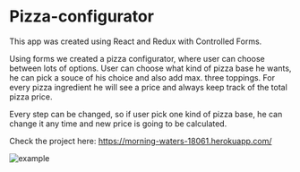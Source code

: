 # Pizza-configurator

This app was created using React and Redux with Controlled Forms.

Using forms we created a pizza configurator, where user can choose between lots of options. User can choose what kind of pizza base he wants, he can pick a souce of his choice and also add max. three toppings. For every pizza ingredient he will see a price and always keep track of the total pizza price.

Every step can be changed, so if user pick one kind of pizza base, he can change it any time and new price is going to be calculated.

Check the project here: https://morning-waters-18061.herokuapp.com/

![example](https://media.giphy.com/media/3b8Eaqm9QLzWxVHXTL/giphy.gif)
